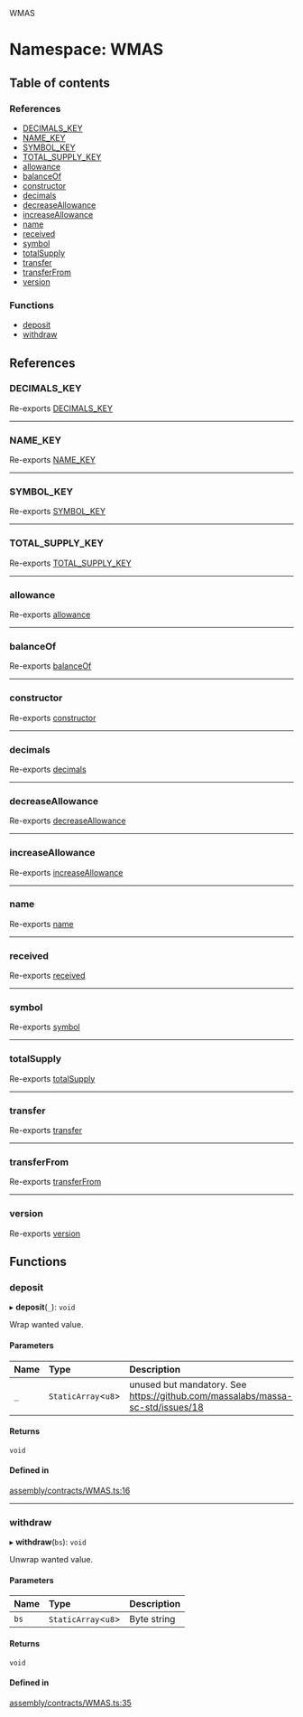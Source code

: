 WMAS

# Namespace: WMAS

## Table of contents

### References

-   [DECIMALS_KEY](WMAS.md#decimals_key)
-   [NAME_KEY](WMAS.md#name_key)
-   [SYMBOL_KEY](WMAS.md#symbol_key)
-   [TOTAL_SUPPLY_KEY](WMAS.md#total_supply_key)
-   [allowance](WMAS.md#allowance)
-   [balanceOf](WMAS.md#balanceof)
-   [constructor](WMAS.md#constructor)
-   [decimals](WMAS.md#decimals)
-   [decreaseAllowance](WMAS.md#decreaseallowance)
-   [increaseAllowance](WMAS.md#increaseallowance)
-   [name](WMAS.md#name)
-   [received](WMAS.md#received)
-   [symbol](WMAS.md#symbol)
-   [totalSupply](WMAS.md#totalsupply)
-   [transfer](WMAS.md#transfer)
-   [transferFrom](WMAS.md#transferfrom)
-   [version](WMAS.md#version)

### Functions

-   [deposit](WMAS.md#deposit)
-   [withdraw](WMAS.md#withdraw)

## References

### DECIMALS_KEY

Re-exports [DECIMALS_KEY](ERC20.md#decimals_key)

---

### NAME_KEY

Re-exports [NAME_KEY](ERC20.md#name_key)

---

### SYMBOL_KEY

Re-exports [SYMBOL_KEY](ERC20.md#symbol_key)

---

### TOTAL_SUPPLY_KEY

Re-exports [TOTAL_SUPPLY_KEY](ERC20.md#total_supply_key)

---

### allowance

Re-exports [allowance](ERC20.md#allowance)

---

### balanceOf

Re-exports [balanceOf](ERC20.md#balanceof)

---

### constructor

Re-exports [constructor](ERC20.md#constructor)

---

### decimals

Re-exports [decimals](ERC20.md#decimals)

---

### decreaseAllowance

Re-exports [decreaseAllowance](ERC20.md#decreaseallowance)

---

### increaseAllowance

Re-exports [increaseAllowance](ERC20.md#increaseallowance)

---

### name

Re-exports [name](ERC20.md#name)

---

### received

Re-exports [received](ERC20.md#received)

---

### symbol

Re-exports [symbol](ERC20.md#symbol)

---

### totalSupply

Re-exports [totalSupply](ERC20.md#totalsupply)

---

### transfer

Re-exports [transfer](ERC20.md#transfer)

---

### transferFrom

Re-exports [transferFrom](ERC20.md#transferfrom)

---

### version

Re-exports [version](ERC20.md#version)

## Functions

### deposit

▸ **deposit**(`_`): `void`

Wrap wanted value.

#### Parameters

| Name | Type                 | Description                                                                   |
| :--- | :------------------- | :---------------------------------------------------------------------------- |
| `_`  | `StaticArray`<`u8`\> | unused but mandatory. See https://github.com/massalabs/massa-sc-std/issues/18 |

#### Returns

`void`

#### Defined in

[assembly/contracts/WMAS.ts:16](https://github.com/dusaprotocol/v2.1/blob/b07cbb8/assembly/contracts/WMAS.ts#L16)

---

### withdraw

▸ **withdraw**(`bs`): `void`

Unwrap wanted value.

#### Parameters

| Name | Type                 | Description |
| :--- | :------------------- | :---------- |
| `bs` | `StaticArray`<`u8`\> | Byte string |

#### Returns

`void`

#### Defined in

[assembly/contracts/WMAS.ts:35](https://github.com/dusaprotocol/v2.1/blob/b07cbb8/assembly/contracts/WMAS.ts#L35)
